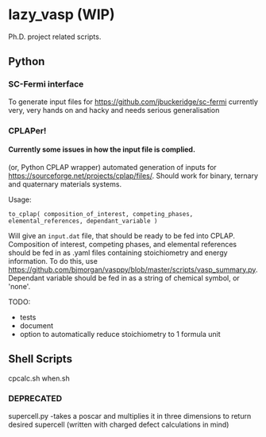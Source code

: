 # lazy_vasp (WIP)
Ph.D. project related scripts. 

## Python

### SC-Fermi interface
To generate input files for https://github.com/jbuckeridge/sc-fermi currently very, very hands on and hacky and needs serious generalisation

### CPLAPer! 

#### Currently some issues in how the input file is complied.

(or, Python CPLAP wrapper) automated generation of inputs for https://sourceforge.net/projects/cplap/files/. Should work for binary, ternary and quaternary materials systems.

Usage:

``` to_cplap( composition_of_interest, competing_phases, elemental_references, dependant_variable ) ```

Will give an `input.dat` file, that should be ready to be fed into CPLAP. Composition of interest, competing phases, and elemental references should be fed in as .yaml files containing stoichiometry and energy information. To do this, use https://github.com/bjmorgan/vasppy/blob/master/scripts/vasp_summary.py. Dependant variable should be fed in as a string of chemical symbol, or 'none'. 

TODO:
 - tests
 - document
 - option to automatically reduce stoichiometry to 1 formula unit

## Shell Scripts

cpcalc.sh
when.sh  


### DEPRECATED

supercell.py
 -takes a poscar and multiplies it in three dimensions to return desired supercell (written with charged defect calculations in mind) 
